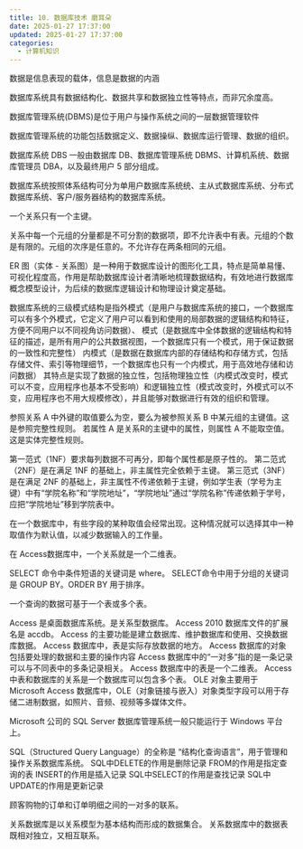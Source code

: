 ```yaml
---
title: 10. 数据库技术 磨耳朵
date: 2025-01-27 17:37:00
updated: 2025-01-27 17:37:00
categories:
  - 计算机知识
---
```


数据是信息表现的载体，信息是数据的内涵

数据库系统具有数据结构化、数据共享和数据独立性等特点，而非冗余度高。

数据库管理系统(DBMS)是位于用户与操作系统之间的一层数据管理软件

数据库管理系统的功能包括数据定义、数据操纵、数据库运行管理、数据的组织。

数据库系统 DBS 一般由数据库 DB、数据库管理系统 DBMS、计算机系统、数据库管理员 DBA，以及最终用户 5 部分组成。

数据库系统按照体系结构可分为单用户数据库系统统、主从式数据库系统、分布式数据库系统、客户/服务器结构的数据库系统。
<!-- more -->

一个关系只有一个主键。

关系中每一个元组的分量都是不可分割的数据项，即不允许表中有表。元组的个数是有限的。元组的次序是任意的。不允许存在两条相同的元组。

ER 图（实体 - 关系图）是一种用于数据库设计的图形化工具，特点是简单易懂、可视化程度高，作用是帮助数据库设计者清晰地梳理数据结构，有效地进行数据库概念模型设计，为后续的数据库逻辑设计和物理设计奠定基础。

数据库系统的三级模式结构是指外模式（是用户与数据库系统的接口，一个数据库可以有多个外模式，它定义了用户可以看到和使用的局部数据的逻辑结构和特征，方便不同用户以不同视角访问数据）、
模式（是数据库中全体数据的逻辑结构和特征的描述，是所有用户的公共数据视图，一个数据库只有一个模式，用于保证数据的一致性和完整性）
内模式（是数据在数据库内部的存储结构和存储方式，包括存储文件、索引等物理细节，一个数据库也只有一个内模式，用于高效地存储和访问数据）
其特点是实现了数据的独立性，包括物理独立性（内模式改变时，模式可以不变，应用程序也基本不受影响）和逻辑独立性（模式改变时，外模式可以不变，应用程序也不用大规模修改），并且能够对数据进行有效的组织和管理。

参照关系 A 中外键的取值要么为空，要么为被参照关系 B 中某元组的主键值。这是参照完整性规则。
若属性 A 是关系R的主键中的属性，则属性 A 不能取空值。这是实体完整性规则。

第一范式（1NF）要求每列数据不可再分，即每个属性都是原子性的。
第二范式（2NF）是在满足 1NF 的基础上，非主属性完全依赖于主键。
第三范式（3NF）是在满足 2NF 的基础上，非主属性不传递依赖于主键，例如学生表（学号为主键）中有“学院名称”和“学院地址”，“学院地址”通过“学院名称”传递依赖于学号，应把“学院地址”移到学院表中。

在一个数据库中，有些字段的某种取值会经常出现。这种情况就可以选择其中一种取值作为默认值，以减少数据输入的工作量。

在 Access数据库中，一个关系就是一个二维表。

SELECT 命令中条件短语的关键词是 where。
SELECT命令中用于分组的关键词是 GROUP BY。ORDER BY 用于排序。

一个查询的数据可基于一个表或多个表。

Access 是桌面数据库系统。是关系型数据库。
Access 2010 数据库文件的扩展名是 accdb。
Access 的主要功能是建立数据库、维护数据库和使用、交换数据库数据。
Access 数据库中，表是实际存放数据的地方。
Access 数据库的对象包括要处理的数据和主要的操作内容
Access 数据库中的“一对多”指的是一条记录可以与不同表中的多条记录相关。
Access 数据库中的表是一个二维表。
Access 中表和数据库的关系是一个数据库可以包含多个表。
OLE 对象主要用于 Microsoft Access 数据库中，OLE（对象链接与嵌入）对象类型字段可以用于存储二进制数据，如照片、音频、视频等多媒体文件。

Microsoft 公司的 SQL Server 数据库管理系统一般只能运行于 Windows 平台上。

SQL（Structured Query Language）的全称是 “结构化查询语言”，用于管理和操作关系数据库系统。
SQL中DELETE的作用是删除记录
FROM的作用是指定查询的表
INSERT的作用是插入记录
SQL中SELECT的作用是查找记录
SQL中UPDATE的作用是更新记录

顾客购物的订单和订单明细之间的一对多的联系。

关系数据库是以关系模型为基本结构而形成的数据集合。
关系数据库中的数据表既相对独立，又相互联系。
